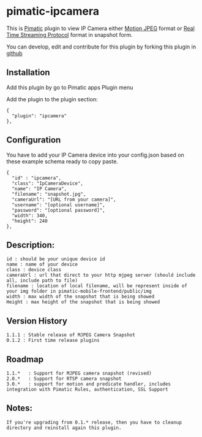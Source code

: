 pimatic-ipcamera
=======================

This is [Pimatic](http://pimatic.org) plugin to view IP Camera either [Motion JPEG](https://en.wikipedia.org/wiki/Motion_JPEG) format or [Real Time Streaming Protocol](https://id.wikipedia.org/wiki/Real_Time_Streaming_Protocol) format in snapshot form.

You can develop, edit and contribute for this plugin by forking this plugin in [github](https://github.com/funky81/pimatic-ip-camera)

Installation
-------------
Add this plugin by go to Pimatic apps Plugin menu

Add the plugin to the plugin section:

    {
      "plugin": "ipcamera"
    },

Configuration
-------------

You have to add your IP Camera device into your config.json based on these example schema ready to copy paste.

    {
      "id" : "ipcamera",
      "class": "IpCameraDevice",
      "name": "IP Camera",
      "filename": "snapshot.jpg",
      "cameraUrl": "[URL from your camera]",
      "username": "[optional username]",
      "password": "[optional password]",
      "width": 340,
      "height": 240
    },

Description:
-------------

    id : should be your unique device id
    name : name of your device
    class : device class
    cameraUrl : url that direct to your http mjpeg server (should include all, include path to file)
    filename : location of local filename, will be represent inside of your img folder in pimatic-mobile-frontend/public/img
    width : max width of the snapshot that is being showed
    Height : max height of the snapshot that is being showed

Version History
---------------
    1.1.1 : Stable release of MJPEG Camera Snapshot 
    0.1.2 : First time release plugins
    
Roadmap
---------------
    1.1.*   : Support for MJPEG camera snapshot (revised)
    2.0.*   : Support for RTSP camera snapshot
    3.0.*   : support for motion and predicate handler, includes integration with Pimatic Rules, authentication, SSL Support

Notes:
-------------
    If you're upgrading from 0.1.* release, then you have to cleanup directory and reinstall again this plugin.
